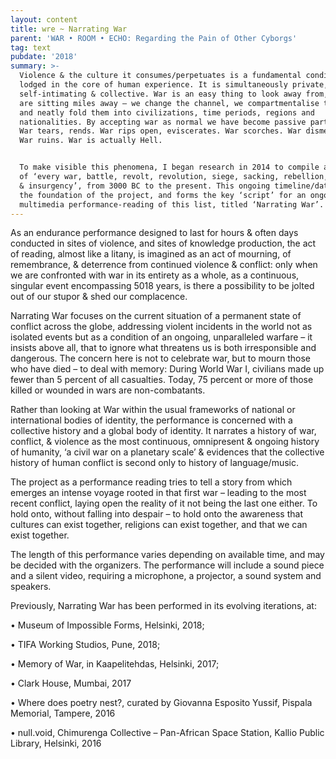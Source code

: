 ```yaml
---
layout: content
title: wre ~ Narrating War
parent: 'WAR • ROOM • ECHO: Regarding the Pain of Other Cyborgs'
tag: text
pubdate: '2018'
summary: >-
  Violence & the culture it consumes/perpetuates is a fundamental condition
  lodged in the core of human experience. It is simultaneously private, public,
  self-intimating & collective. War is an easy thing to look away from, if we
  are sitting miles away – we change the channel, we compartmentalise them, sort
  and neatly fold them into civilizations, time periods, regions and
  nationalities. By accepting war as normal we have become passive participants.
  War tears, rends. War rips open, eviscerates. War scorches. War dismembers.
  War ruins. War is actually Hell.


  To make visible this phenomena, I began research in 2014 to compile a timeline
  of ‘every war, battle, revolt, revolution, siege, sacking, rebellion, bombing
  & insurgency’, from 3000 BC to the present. This ongoing timeline/database is
  the foundation of the project, and forms the key ‘script’ for an ongoing
  multimedia performance-reading of this list, titled ‘Narrating War’.
---
```

As an endurance performance designed to last for hours & often days conducted in sites of violence, and sites of knowledge production, the act of reading, almost like a litany, is imagined as an act of mourning, of remembrance, & deterrence from continued violence & conflict: only when we are confronted with war in its entirety as a whole, as a continuous, singular event encompassing 5018 years, is there a possibility to be jolted out of our stupor & shed our complacence.

Narrating War focuses on the current situation of a permanent state of conflict across the globe, addressing violent incidents in the world not as isolated events but as a condition of an ongoing, unparalleled warfare – it insists above all, that to ignore what threatens us is both irresponsible and dangerous. The concern here is not to celebrate war, but to mourn those who have died – to deal with memory: During World War I, civilians made up fewer than 5 percent of all casualties. Today, 75 percent or more of those killed or wounded in wars are non-combatants.

Rather than looking at War within the usual frameworks of national or international bodies of identity, the performance is concerned with a collective history and a global body of identity. It narrates a history of war, conflict, & violence as the most continuous, omnipresent & ongoing history of humanity, ‘a civil war on a planetary scale’ & evidences that the collective history of human conflict is second only to history of language/music.

The project as a performance reading tries to tell a story from which emerges an intense voyage rooted in that first war – leading to the most recent conflict, laying open the reality of it not being the last one either. To hold onto, without falling into despair – to hold onto the awareness that cultures can exist together, religions can exist together, and that we can exist together.

The length of this performance varies depending on available time, and may be decided with the organizers. The performance will include a sound piece and a silent video, requiring a microphone, a projector, a sound system and speakers.





Previously, Narrating War has been performed in its evolving iterations, at:

•	Museum of Impossible Forms, Helsinki, 2018;

•	TIFA Working Studios, Pune, 2018;

•	Memory of War, in Kaapelitehdas, Helsinki, 2017;

•	Clark House, Mumbai, 2017

•	Where does poetry nest?, curated by Giovanna Esposito Yussif, Pispala Memorial, Tampere, 2016

•	null.void, Chimurenga Collective – Pan-African Space Station, Kallio Public Library, Helsinki, 2016
